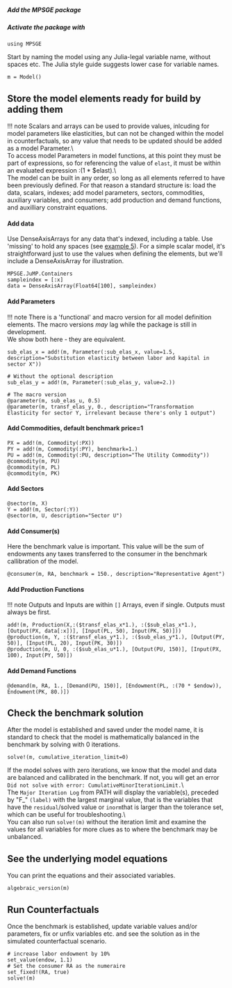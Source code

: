 ##### Add the MPSGE package
##### Activate the package with 
```
using MPSGE
```
Start by naming the model using any Julia-legal variable name, without spaces etc. The Julia style guide suggests lower case for variable names.
``` 
m = Model()
```
## Store the model elements ready for build by adding them
!!! note
    Scalars and arrays can be used to provide values, inlcuding for model parameters like elasticities, but can not be changed within the model in counterfactuals, so any value that needs to be updated should be added as a model Parameter.\  
    To access model Parameters in model functions, at this point they must be part of expressions, so for referencing the value of `elast`, it must be within an evaluated expression :(1 * $elast).\  
    The model can be built in any order, so long as all elements referred to have been previously defined. For that reason a standard structure is: load the data, scalars, indexes; add model parameters, sectors, commodities, auxiliary variables, and consumers; add production and demand functions, and auxilliary constraint equations.

#### Add data
Use DenseAxisArrays for any data that's indexed, including a table. Use 'missing' to hold any spaces (see [example 5](https://github.com/anthofflab/MPSGE.jl/blob/main/examples/example5.jl)). For a simple scalar model, it's straightforward just to use the values when defining the elements, but we'll include a DenseAxisArray for illustration.
```
MPSGE.JuMP.Containers
sampleindex = [:x]
data = DenseAxisArray(Float64[100], sampleindex)
```
#### Add Parameters
!!! note
    There is a 'functional' and macro version for all model definition elements. The macro versions *may* lag while the package is still in development.\
    We show both here - they are equivalent.
```
sub_elas_x = add!(m, Parameter(:sub_elas_x, value=1.5, description="Substitution elasticity between labor and kapital in sector X"))

# Without the optional description
sub_elas_y = add!(m, Parameter(:sub_elas_y, value=2.))

# The macro version
@parameter(m, sub_elas_u, 0.5)
@parameter(m, transf_elas_y, 0., description="Transformation Elasticity for sector Y, irrelevant because there's only 1 output")
```
#### Add Commodities, default benchmark price=1
```
PX = add!(m, Commodity(:PX))
PY = add!(m, Commodity(:PY), benchmark=1.)
PU = add!(m, Commodity(:PU, description="The Utility Commodity"))
@commodity(m, PU)
@commodity(m, PL)
@commodity(m, PK)
```
#### Add Sectors
```
@sector(m, X)
Y = add!(m, Sector(:Y))
@sector(m, U, description="Sector U")
```
#### Add Consumer(s)
Here the benchmark value is important. This value will be the sum of endowments any taxes transferred to the consumer in the benchmark callibration of the model.
```
@consumer(m, RA, benchmark = 150., description="Representative Agent")
```
#### Add Production Functions
!!! note
    Outputs and Inputs are within `[]` Arrays, even if single.  Outputs must always be first.
```
add!(m, Production(X,:($transf_elas_x*1.), :($sub_elas_x*1.), [Output(PX, data[:x])], [Input(PL, 50), Input(PK, 50)]))
@production(m, Y, :($transf_elas_y*1.), :($sub_elas_y*1.), [Output(PY, 50)], [Input(PL, 20), Input(PK, 30)])
@production(m, U, 0, :($sub_elas_u*1.), [Output(PU, 150)], [Input(PX, 100), Input(PY, 50)])
```
#### Add Demand Functions
```
@demand(m, RA, 1., [Demand(PU, 150)], [Endowment(PL, :(70 * $endow)), Endowment(PK, 80.)])
```
## Check the benchmark solution
After the model is established and saved under the model name, it is standard to check that the model is mathematically balanced in the benchmark by solving with 0 iterations.
```
solve!(m, cumulative_iteration_limit=0)
```
If the model solves with zero iterations, we know that the model and data are balanced and callibrated in the benchmark. 
    If not, you will get an error  ``` Did not solve with error: CumulativeMinorIterationLimit.```\  
    The ``` Major Iteration Log ``` from PATH will display the variable(s), preceded by "F_" ```(label)``` with the largest marginal value, that is the variables that have the ```residual```/solved value or ```inorm```that is larger than the tolerance set, which can be useful for troubleshooting.\  
    You can also run `solve!(m)` without the iteration limit and examine the values for all variables for more clues as to where the benchmark may be unbalanced.
## See the underlying model equations
You can print the equations and their associated variables.
```
algebraic_version(m)
```
## Run Counterfactuals
Once the benchmark is established, update variable values and/or parameters, fix or unfix variables etc. and see the solution as in the simulated counterfactual scenario.
```
# increase labor endowment by 10%
set_value(endow, 1.1)
# Set the consumer RA as the numeraire
set_fixed!(RA, true)
solve!(m)
```
